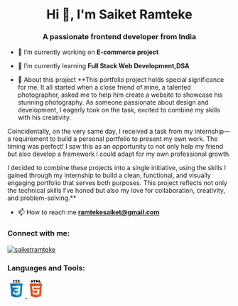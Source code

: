 <h1 align="center">Hi 👋, I'm Saiket Ramteke</h1>
<h3 align="center">A passionate frontend developer from India</h3>

- 🔭 I’m currently working on **E-commerce project**

- 🌱 I’m currently learning **Full Stack Web Development,DSA**

- 👯 About this project **This portfolio project holds special significance for me. It all started when a close friend of mine, a talented photographer, asked me to help him create a website to showcase his stunning photography. As someone passionate about design and development, I eagerly took on the task, excited to combine my skills with his creativity.

Coincidentally, on the very same day, I received a task from my internship—a requirement to build a personal portfolio to present my own work. The timing was perfect! I saw this as an opportunity to not only help my friend but also develop a framework I could adapt for my own professional growth.

I decided to combine these projects into a single initiative, using the skills I gained through my internship to build a clean, functional, and visually engaging portfolio that serves both purposes. This project reflects not only the technical skills I’ve honed but also my love for collaboration, creativity, and problem-solving.**

- 📫 How to reach me **ramtekesaiket@gmail.com**

<h3 align="left">Connect with me:</h3>
<p align="left">
<a href="https://linkedin.com/in/saiketramteke" target="blank"><img align="center" src="https://raw.githubusercontent.com/rahuldkjain/github-profile-readme-generator/master/src/images/icons/Social/linked-in-alt.svg" alt="saiketramteke" height="30" width="40" /></a>
</p>

<h3 align="left">Languages and Tools:</h3>
<p align="left"> <a href="https://www.w3schools.com/css/" target="_blank" rel="noreferrer"> <img src="https://raw.githubusercontent.com/devicons/devicon/master/icons/css3/css3-original-wordmark.svg" alt="css3" width="40" height="40"/> </a> <a href="https://www.w3.org/html/" target="_blank" rel="noreferrer"> <img src="https://raw.githubusercontent.com/devicons/devicon/master/icons/html5/html5-original-wordmark.svg" alt="html5" width="40" height="40"/> </a> </p>

